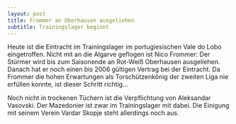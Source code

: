 ```yaml
---
layout: post
title: Frommer an Oberhausen ausgeliehen
subtitle: Trainingslager beginnt
---
```


Heute ist die Eintracht im Trainingslager im portugiesischen Vale do Lobo eingetroffen. Nicht mit an die Algarve geflogen ist Nico Frommer: Der Stürmer wird bis zum Saisonende an Rot-Weiß Oberhausen ausgeliehen. Danach hat er noch einen bis 2006 gültigen Vertrag bei der Eintracht. Da Frommer die hohen Erwartungen als Torschützenkönig der zweiten Liga nie erfüllen konnte, ist dieser Schritt richtig...

Noch nicht in trockenen Tüchern ist die Verpflichtung von Aleksandar Vasovski. Der Mazedonier ist zwar im Trainingslager mit dabei. Die Einigung mit seinem Verein Vardar Skopje steht allerdings noch aus.
